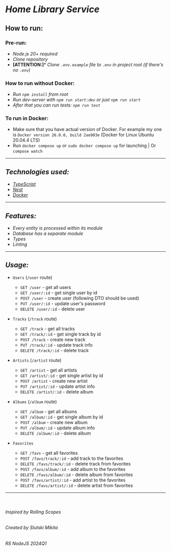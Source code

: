 # _Home Library Service_

## How to run:

### Pre-run:

* _Node.js 20+ required_
* _Clone repository_
* __[ATTENTION:]__* _Clone `.env.example` file to `.env` in project root (if there's no `.env`)_

### How to run without Docker:

* _Run `npm install` from root_
* _Run dev-server with `npm run start:dev` or just `npm run start`_
* _After that you can run tests: `npm run test`_

### To run in Docker:

- Make sure that you have actual version of Docker. For example my one is `Docker version 26.0.0, build 2ae903e` (Docker
  for Linux Ubuntu 20.04.4 LTS)
- Run `docker compose up` or `sudo docker compose up` for launching | Or `compose watch`

___  

## _Technologies used:_

* _[TypeScript](https://www.typescriptlang.org/)_
* _[Nest](https://nestjs.com/)_
* _[Docker](https://www.docker.com/)_

___  

## _Features:_

* _Every entity is processed within its module_
* _Database has a separate module_
* _Types_
* _Linting_

___  

## _Usage:_

* `Users` (`/user` route)
    * `GET /user` - get all users
    * `GET /user/:id` - get single user by id
    * `POST /user` - create user (following DTO should be used)
    * `PUT /user/:id` - update user's password
    * `DELETE /user/:id` - delete user

* `Tracks` (`/track` route)
    * `GET /track` - get all tracks
    * `GET /track/:id` - get single track by id
    * `POST /track` - create new track
    * `PUT /track/:id` - update track info
    * `DELETE /track/:id` - delete track

* `Artists` (`/artist` route)
    * `GET /artist` - get all artists
    * `GET /artist/:id` - get single artist by id
    * `POST /artist` - create new artist
    * `PUT /artist/:id` - update artist info
    * `DELETE /artist/:id` - delete album

* `Albums` (`/album` route)
    * `GET /album` - get all albums
    * `GET /album/:id` - get single album by id
    * `POST /album` - create new album
    * `PUT /album/:id` - update album info
    * `DELETE /album/:id` - delete album

* `Favorites`
    * `GET /favs` - get all favorites
    * `POST /favs/track/:id` - add track to the favorites
    * `DELETE /favs/track/:id` - delete track from favorites
    * `POST /favs/album/:id` - add album to the favorites
    * `DELETE /favs/album/:id` - delete album from favorites
    * `POST /favs/artist/:id` - add artist to the favorites
    * `DELETE /favs/artist/:id` - delete artist from favorites

___  
&nbsp;

###### _Inspired by Rolling Scopes_

###### _Created by Slutski Mikita_

###### _RS NodeJS 2024Q1_
